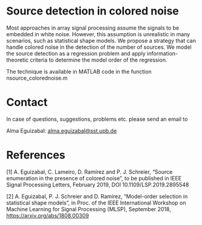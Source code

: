 # Source detection in colored noise


Most approaches in array signal processing assume the signals to be embedded in white noise. However, this assumption is unrealistic in many scenarios, such as statistical shape models. 
We propose a strategy that can handle colored noise in the detection of the number of sources. 
We model the source detection as a regression problem and apply information-theoretic criteria to determine the model order of the regression. 

The technique is available in MATLAB code in the function nsource_colorednoise.m



# Contact

In case of questions, suggestions, problems etc. please send an email to

Alma Eguizabal: alma.eguizabal@sst.upb.de

# References

[1] A. Eguizabal, C. Lameiro, D. Ramírez and P. J. Schreier, “Source enumeration in the presence of colored noise”, 
to be published in IEEE Signal Processing Letters, February 2019, DOI 10.1109/LSP.2019.2895548

[2] A. Eguizabal, P. J. Schreier and D. Ramírez, “Model-order selection in statistical shape models”, 
in Proc. of the IEEE International Workshop on Machine Learning for Signal Processing (MLSP), September 2018, https://arxiv.org/abs/1808.00309


